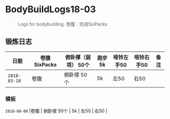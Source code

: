 # BodyBuildLogs18-03
>Logs for bodybuilding.
>卷腹：完成SixPacks 

## 锻炼日志

日期    | 卷腹SixPacks| 俯卧撑（弱项） 50个 | 跑步5k  |哑铃左手50 | 哑铃右手50 | 备注
---   |    ---   |  ---    |  ---   |    ---   |    ---    | ---
`2018-03-18` |卷腹  | 俯卧撑 50个  | 5k  | 左50  | 右50  | 


### 模板

`2018-00-00` |卷腹  | 俯卧撑 50个  | 5k  | 左50  | 右50  | 

